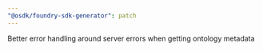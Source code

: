 ```yaml
---
"@osdk/foundry-sdk-generator": patch
---
```


Better error handling around server errors when getting ontology metadata
